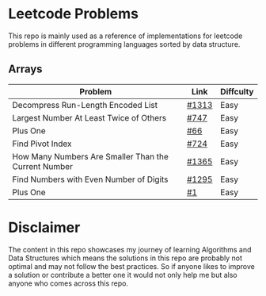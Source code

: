 # Leetcode Problems

This repo is mainly used as a reference of implementations for leetcode problems in different programming languages sorted by data structure.

## Arrays

| Problem                                              | Link                                                                                        | Diffculty |
| ---------------------------------------------------- | ------------------------------------------------------------------------------------------- | --------- |
| Decompress Run-Length Encoded List                   | [#1313](https://leetcode.com/problems/decompress-run-length-encoded-list)                   | Easy      |
| Largest Number At Least Twice of Others              | [#747](https://leetcode.com/problems/largest-number-at-least-twice-of-others)               | Easy      |
| Plus One                                             | [#66](https://leetcode.com/problems/plus-one)                                               | Easy      |
| Find Pivot Index                                     | [#724](https://leetcode.com/problems/find-pivot-index)                                      | Easy      |
| How Many Numbers Are Smaller Than the Current Number | [#1365](https://leetcode.com/problems/how-many-numbers-are-smaller-than-the-current-number) | Easy      |
| Find Numbers with Even Number of Digits              | [#1295](https://leetcode.com/problems/find-numbers-with-even-number-of-digits/)             | Easy
| Plus One              | [#1](https://leetcode.com/problems/two-sum) | Easy


# Disclaimer

The content in this repo showcases my journey of learning Algorithms and Data Structures
which means the solutions in this repo are probably not optimal and may not follow the best practices. So if anyone likes to improve a solution or contribute a better one it would not only help me but also anyone who comes across this repo.
